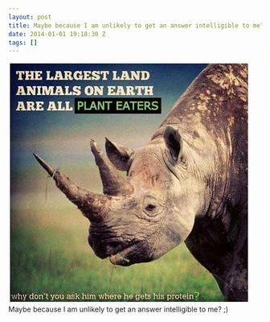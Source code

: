 ```yaml
---
layout: post
title: Maybe because I am unlikely to get an answer intelligible to me? ;)
date: 2014-01-01 19:18:30 Z
tags: []
---
```

![](/media/2014/01/71869351176.jpg)
Maybe because I am unlikely to get an answer intelligible to me? ;)
